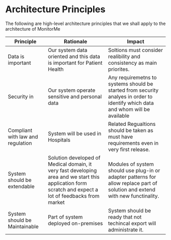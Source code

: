 # Architecture Principles

The following are high-level architecture principles that we shall apply to the architecture of MonitorMe

| Principle     |Rationale         | Impact    |
| ------------ | ----------------- |  -------------- |
| Data is important| Our system data oriented and this data is important for Patient Health | Soltions must consider realibility and consistency as main priorites.
| Security in | Our system operate sensitive and personal data | Any requiremetns to systems should be started from security analyes in order to identify which data and whom will be available
| Compliant with law and regulation | System will be used in Hospitals | Related Regualtions should be taken as must have requirements even in very first release.
| System should be extendable | Solution developed of Medical domain, it very fast developing area and we start this application form scratch and expect a lot of feedbacks from market | Modules of system should use plug-in or adapter patterns for allow replace part of solution and extend with new functinality.
|System should be Maintainable| Part of system deployed on-premises | System should be ready that not techincal export will  administrate it.



